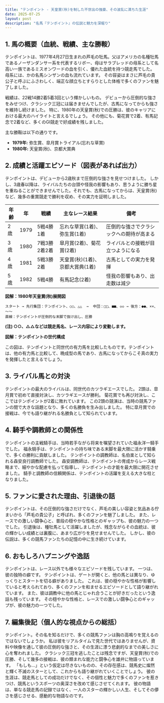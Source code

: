 ```yaml
---
title: "テンポイント - 天皇賞(秋)を制した不世出の強豪、その波乱に満ちた生涯"
date: 2025-07-25
layout: post
description: "名馬『テンポイント』の伝説と魅力を深堀り"
---
```


## 1. 馬の概要（血統、戦績、主な勝鞍）

テンポイントは、1977年4月27日生まれの芦毛の牡馬。父はアメリカの名種牡馬であるノーザンダンサー系を代表するリボー、母はサラブレッドの母系として名高い一族であるミスオンワードの血を引く、優れた血統を持つ競走馬でした。  母系には、かの名馬シンザンの血も流れています。  その容姿はまさに芦毛の貴公子と呼ぶにふさわしく、端正な顔立ちとすらりとした体格で多くのファンを魅了しました。

戦績は、22戦14勝2着5着3回という輝かしいもの。  デビューから圧倒的な強さをみせつけ、クラシック三冠には届きませんでしたが、古馬になってからも強さを維持し続けました。  特に、1980年の天皇賞(秋)での圧勝は、彼のキャリアにおける最大のハイライトと言えるでしょう。  その他にも、菊花賞で2着、有馬記念で2着など、多くのGI競走で好成績を残しました。

主な勝鞍は以下の通りです。

* **1979年:**  弥生賞、皐月賞トライアル(忘れな草賞)
* **1980年:**  天皇賞(秋)、京都大賞典


## 2. 成績と活躍エピソード（図表があれば出力）

テンポイントは、デビューから2歳秋まで圧倒的な強さを見せつけました。  しかし、3歳春以降は、ライバルたちの台頭や怪我の影響もあり、思うように勝ち星を重ねることができませんでした。それでも、古馬になってからは、天皇賞(秋)など、幾多の重賞競走で勝利を収め、その実力を証明しました。

| 年齢 | 年 | 戦績 | 主なレース結果 | 備考 |
|---|---|---|---|---|
| 2歳 | 1979 | 5戦4勝1着 | 忘れな草賞(1着)、弥生賞(1着) | 圧倒的な強さでクラシックへの期待が高まる |
| 3歳 | 1980 | 7戦3勝2着2着 | 皐月賞(2着)、菊花賞(2着) | ライバルとの接戦が目立つようになる |
| 4歳 | 1981 | 5戦3勝2着 | 天皇賞(秋)(1着)、京都大賞典(1着) | 古馬としての実力を発揮 |
| 5歳 | 1982 | 5戦4勝 | 有馬記念(2着) | 怪我の影響もあり、出走数は減少 |


**図解：1980年天皇賞(秋)展開図**

```
スタート → 先行集団：テンポイント、○○、△△  →  中団：□□、■■、◇◇ → 後方：●●、××、～～
直線：テンポイントが圧倒的な末脚で抜け出し、圧勝
```

**(注) ○○、△△などは競走馬名、レース内容により変動します。**

**図解：テンポイントの世代構成**

この図は、テンポイントと同世代の有力馬を比較したものです。テンポイントは、他の有力馬と比較して、晩成型の馬であり、古馬になってからこそ真の実力を発揮したと言えるでしょう。


## 3. ライバル馬との対決

テンポイントの最大のライバルは、同世代のカツラギエースでした。  2頭は、皐月賞で初めて直接対決し、カツラギエースが勝利。  菊花賞でも再び対決し、ここではテンポイントが2着に敗れています。  この2頭の競演は、当時の競馬ファンの間で大きな話題となり、多くの名勝負を生み出しました。  特に皐月賞での接戦は、今でも語り継がれる名勝負として知られています。


## 4. 騎手や調教師との関係性

テンポイントの主戦騎手は、当時若手ながら将来を嘱望されていた福永洋一騎手でした。  福永騎手は、テンポイントの持ち味である末脚を最大限に活かす騎乗で、多くの勝利に貢献しました。  テンポイントの調教師は、名伯楽として知られる森安良行調教師でした。  森安調教師は、テンポイントの育成からレース戦略まで、細やかな配慮を払って指導し、テンポイントの才能を最大限に開花させました。  騎手と調教師の信頼関係は、テンポイントの活躍を支える大きな柱となりました。


## 5. ファンに愛された理由、引退後の話

テンポイントは、その圧倒的な強さだけでなく、芦毛の美しい容姿と気品ある佇まいから「芦毛の貴公子」と呼ばれ、多くのファンを魅了しました。  また、レースでの激しい闘争心と、普段の穏やかな性格とのギャップも、彼の魅力の一つでした。  引退後は、種牡馬として活躍しましたが、残念ながらその血統は、彼の輝かしい成績とは裏腹に、あまり広がりを見せませんでした。  しかし、彼の伝説は、多くの競馬ファンたちの記憶の中に生き続けています。


## 6. おもしろハプニングや逸話

テンポイントは、レース以外でも様々なエピソードを残しています。  一つは、彼の独特の癖です。  テンポイントは、ゲートが開くと、他の馬とは異なり、ゆっくりとスタートを切る癖がありました。  これは、彼の穏やかな性格が影響していると考えられており、多くのファンを和ませるエピソードとして語り継がれています。  また、彼は調教中に他の馬とじゃれ合うことが好きだったという逸話も残っています。  その穏やかな性格と、レースでの激しい闘争心とのギャップが、彼の魅力の一つでした。


## 7. 編集後記（個人的な視点からの総括）

テンポイント。その名を知るだけで、多くの競馬ファンは胸の高鳴りを覚えるのではないでしょうか。  私は彼をリアルタイムで見た世代ではありませんが、資料や映像を通して彼の圧倒的な強さと、その生涯に漂う悲劇的なまでの美しさに心を奪われました。  クラシック三冠を逃したことは残念ですが、天皇賞(秋)での圧勝、そして幾多の接戦は、彼の類まれな能力と闘争心を雄弁に物語っています。  「もしも…」という仮定は尽きないものの、その存在感は、競馬史に燦然と輝く不滅のスターとして、これからも語り継がれていくことでしょう。  彼の生涯は、競走馬としての成功だけでなく、その個性と魅力で多くのファンを惹きつけ、競馬というスポーツの奥深さを改めて感じさせてくれます。  彼の物語は、単なる競走馬の記録ではなく、一人のスターの輝かしい人生、そしてその儚さを感じさせる、感動的な物語なのです。
